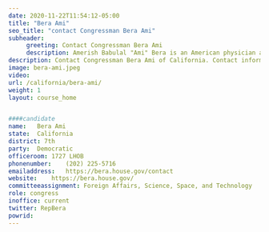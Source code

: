 ```yaml
---
date: 2020-11-22T11:54:12-05:00
title: "Bera Ami"
seo_title: "contact Congressman Bera Ami"
subheader:
     greeting: Contact Congressman Bera Ami 
     description: Amerish Babulal "Ami" Bera is an American physician and politician serving as the U.S. Representative for California's 7th congressional district since 2013.
description: Contact Congressman Bera Ami of California. Contact information for Bera Ami includes email address, phone number, and mailing address.
image: bera-ami.jpeg
video: 
url: /california/bera-ami/
weight: 1
layout: course_home


####candidate
name:	Bera Ami
state:	California
district: 7th
party:	Democratic
officeroom:	1727 LHOB
phonenumber:	(202) 225-5716
emailaddress:	https://bera.house.gov/contact
website:	https://bera.house.gov/
committeeassignment: Foreign Affairs, Science, Space, and Technology
role: congress
inoffice: current
twitter: RepBera
powrid: 
---
```


